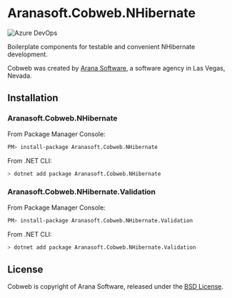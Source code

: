 # Aranasoft.Cobweb.NHibernate
![Azure DevOps](https://dev.azure.com/aranasoft/Cobweb/_apis/build/status/Aranasoft.Cobweb.NHibernate?branchName=master)

Boilerplate components for testable and convenient NHibernate development.

Cobweb was created by [Arana Software](https://www.aranasoft.com), a software agency in Las Vegas, Nevada.

## Installation

### Aranasoft.Cobweb.NHibernate

From Package Manager Console:

```bash
PM> install-package Aranasoft.Cobweb.NHibernate
```

From .NET CLI:

```bash
> dotnet add package Aranasoft.Cobweb.NHibernate
```

### Aranasoft.Cobweb.NHibernate.Validation

From Package Manager Console:

```bash
PM> install-package Aranasoft.Cobweb.NHibernate.Validation
```

From .NET CLI:

```bash
> dotnet add package Aranasoft.Cobweb.NHibernate.Validation
```

## License

Cobweb is copyright of Arana Software, released under the [BSD License](http://opensource.org/licenses/BSD-3-Clause).

